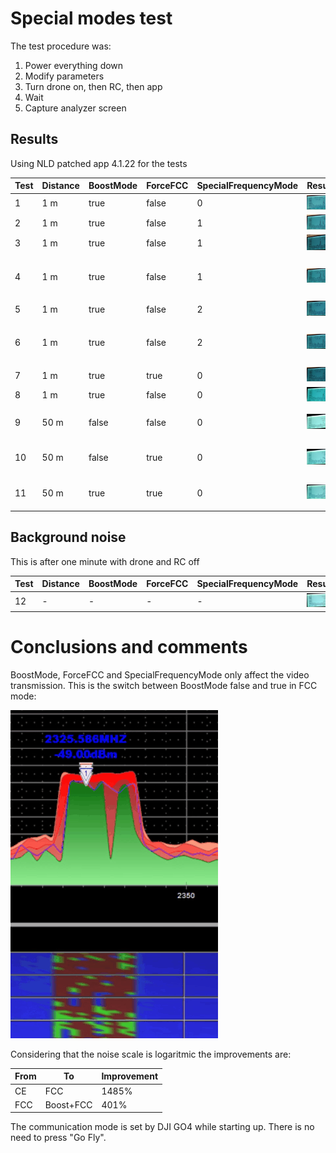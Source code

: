 # Special modes test

The test procedure was:
1) Power everything down
2) Modify parameters
3) Turn drone on, then RC, then app
4) Wait 
5) Capture analyzer screen

## Results

Using NLD patched app 4.1.22 for the tests

 | Test | Distance | BoostMode | ForceFCC | SpecialFrequencyMode | Result | Notes | 
 | --- | --- | --- | --- | --- | --- | --- | 
 | 1 | 1 m | true | false | 0 | ![](01.jpg) | | 
 | 2 | 1 m | true | false | 1 | ![](02.jpg) | | 
 | 3 | 1 m | true | false | 1 | ![](03.jpg) | | 
 | 4 | 1 m | true | false | 1 | ![](04.jpg) | Activity over 2.4 Ghz | 
 | 5 | 1 m | true | false | 2 | ![](05.jpg) | | 
 | 6 | 1 m | true | false | 2 | ![](06.jpg) | Activity over 2.4 Ghz| 
 | 7 | 1 m | true | true | 0 | ![](07.jpg) | | 
 | 8 | 1 m | true | false | 0 | ![](08.jpg) | | 
 | 9 | 50 m | false | false | 0 | ![](09.jpg) | 3 rooms away| 
 | 10 | 50 m | false | true | 0 | ![](10.jpg) | 3 rooms away| 
 | 11 | 50 m | true | true | 0 | ![](11.jpg) | 3 rooms away| 
 
 
 ## Background noise
 
 This is after one minute with drone and RC off
 
 | Test | Distance | BoostMode | ForceFCC | SpecialFrequencyMode | Result | Notes | 
 | --- | --- | --- | --- | --- | --- | --- | 
 | 12 | - | - | - | - | ![](12.jpg) | | 
 
 # Conclusions and comments
 BoostMode, ForceFCC and SpecialFrequencyMode only affect the video transmission. This is the switch between BoostMode false and true in FCC mode:
 
 ![](signal.gif)
 
 Considering that the noise scale is logaritmic the improvements are:
  
  | From | To | Improvement |
  | --- | --- | --- |
  | CE | FCC | 1485% |
  | FCC | Boost+FCC | 401% |
  
  The communication mode is set by DJI GO4 while starting up. There is no need to press "Go Fly".

